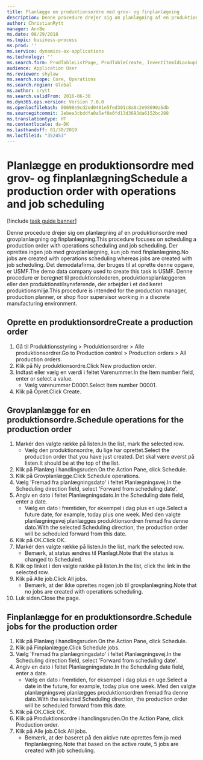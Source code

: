 ```yaml
---
title: Planlægge en produktionsordre med grov- og finplanlægning
description: Denne procedure drejer sig om planlægning af en produktionsordre med grovplanlægning og finplanlægning.
author: ChristianRytt
manager: AnnBe
ms.date: 08/29/2018
ms.topic: business-process
ms.prod: ''
ms.service: dynamics-ax-applications
ms.technology: ''
ms.search.form: ProdTableListPage, ProdTableCreate, InventItemIdLookupPurchase, ProdSchedule, ProdTable, ProdRouteJob
audience: Application User
ms.reviewer: shylaw
ms.search.scope: Core, Operations
ms.search.region: Global
ms.author: crytt
ms.search.validFrom: 2016-06-30
ms.dyn365.ops.version: Version 7.0.0
ms.openlocfilehash: 00698e9cd2ed0481e5fed301c8a8c2e98690a5db
ms.sourcegitcommit: 2ebea3cbddfa0a5ef0e0fd13d3693da6152bc288
ms.translationtype: HT
ms.contentlocale: da-DK
ms.lasthandoff: 01/30/2019
ms.locfileid: "352453"
---
```

# <a name="schedule-a-production-order-with-operations-and-job-scheduling"></a><span data-ttu-id="121fa-103">Planlægge en produktionsordre med grov- og finplanlægning</span><span class="sxs-lookup"><span data-stu-id="121fa-103">Schedule a production order with operations and job scheduling</span></span>

[!include [task guide banner](../../includes/task-guide-banner.md)]

<span data-ttu-id="121fa-104">Denne procedure drejer sig om planlægning af en produktionsordre med grovplanlægning og finplanlægning.</span><span class="sxs-lookup"><span data-stu-id="121fa-104">This procedure focuses on scheduling a production order with operations scheduling and job scheduling.</span></span> <span data-ttu-id="121fa-105">Der oprettes ingen job med grovplanlægning, kun job med finplanlægning.</span><span class="sxs-lookup"><span data-stu-id="121fa-105">No jobs are created with operations scheduling whereas jobs are created with job scheduling.</span></span> <span data-ttu-id="121fa-106">Det demodatafirma, der bruges til at oprette denne opgave, er USMF.</span><span class="sxs-lookup"><span data-stu-id="121fa-106">The demo data company used to create this task is USMF.</span></span> <span data-ttu-id="121fa-107">Denne procedure er beregnet til produktionslederen, produktionsplanlæggeren eller den produktionstilsynsførende, der arbejder i et dedikeret produktionsmiljø.</span><span class="sxs-lookup"><span data-stu-id="121fa-107">This procedure is intended for the production manager, production planner, or shop floor supervisor working in a discrete manufacturing environment.</span></span>


## <a name="create-a-production-order"></a><span data-ttu-id="121fa-108">Oprette en produktionsordre</span><span class="sxs-lookup"><span data-stu-id="121fa-108">Create a production order</span></span>
1. <span data-ttu-id="121fa-109">Gå til Produktionsstyring > Produktionsordrer > Alle produktionsordrer.</span><span class="sxs-lookup"><span data-stu-id="121fa-109">Go to Production control > Production orders > All production orders.</span></span>
2. <span data-ttu-id="121fa-110">Klik på Ny produktionsordre.</span><span class="sxs-lookup"><span data-stu-id="121fa-110">Click New production order.</span></span>
3. <span data-ttu-id="121fa-111">Indtast eller vælg en værdi i feltet Varenummer.</span><span class="sxs-lookup"><span data-stu-id="121fa-111">In the Item number field, enter or select a value.</span></span>
    * <span data-ttu-id="121fa-112">Vælg varenummer D0001.</span><span class="sxs-lookup"><span data-stu-id="121fa-112">Select Item number D0001.</span></span>  
4. <span data-ttu-id="121fa-113">Klik på Opret.</span><span class="sxs-lookup"><span data-stu-id="121fa-113">Click Create.</span></span>

## <a name="schedule-operations-for-the-production-order"></a><span data-ttu-id="121fa-114">Grovplanlægge for en produktionsordre.</span><span class="sxs-lookup"><span data-stu-id="121fa-114">Schedule operations for the production order</span></span>
1. <span data-ttu-id="121fa-115">Markér den valgte række på listen.</span><span class="sxs-lookup"><span data-stu-id="121fa-115">In the list, mark the selected row.</span></span>
    * <span data-ttu-id="121fa-116">Vælg den produktionsordre, du lige har oprettet.</span><span class="sxs-lookup"><span data-stu-id="121fa-116">Select the production order that you have just created.</span></span> <span data-ttu-id="121fa-117">Det skal være øverst på listen.</span><span class="sxs-lookup"><span data-stu-id="121fa-117">It should be at the top of the list.</span></span>      
2. <span data-ttu-id="121fa-118">Klik på Planlæg i handlingsruden.</span><span class="sxs-lookup"><span data-stu-id="121fa-118">On the Action Pane, click Schedule.</span></span>
3. <span data-ttu-id="121fa-119">Klik på Grovplanlægge.</span><span class="sxs-lookup"><span data-stu-id="121fa-119">Click Schedule operations.</span></span>
4. <span data-ttu-id="121fa-120">Vælg 'Fremad fra planlægningsdato' i feltet Planlægningsvej.</span><span class="sxs-lookup"><span data-stu-id="121fa-120">In the Scheduling direction field, select 'Forward from scheduling date'.</span></span>
5. <span data-ttu-id="121fa-121">Angiv en dato i feltet Planlægningsdato.</span><span class="sxs-lookup"><span data-stu-id="121fa-121">In the Scheduling date field, enter a date.</span></span>
    * <span data-ttu-id="121fa-122">Vælg en dato i fremtiden, for eksempel i dag plus en uge.</span><span class="sxs-lookup"><span data-stu-id="121fa-122">Select a future date, for example, today plus one week.</span></span> <span data-ttu-id="121fa-123">Med den valgte planlægningsvej planlægges produktionsordren fremad fra denne dato.</span><span class="sxs-lookup"><span data-stu-id="121fa-123">With the selected Scheduling direction, the production order will be scheduled forward from this date.</span></span>  
6. <span data-ttu-id="121fa-124">Klik på OK.</span><span class="sxs-lookup"><span data-stu-id="121fa-124">Click OK.</span></span>
7. <span data-ttu-id="121fa-125">Markér den valgte række på listen.</span><span class="sxs-lookup"><span data-stu-id="121fa-125">In the list, mark the selected row.</span></span>
    * <span data-ttu-id="121fa-126">Bemærk, at status ændres til Planlagt.</span><span class="sxs-lookup"><span data-stu-id="121fa-126">Note that the status is changed to Scheduled.</span></span>  
8. <span data-ttu-id="121fa-127">Klik op linket i den valgte række på listen.</span><span class="sxs-lookup"><span data-stu-id="121fa-127">In the list, click the link in the selected row.</span></span>
9. <span data-ttu-id="121fa-128">Klik på Alle job.</span><span class="sxs-lookup"><span data-stu-id="121fa-128">Click All jobs.</span></span>
    * <span data-ttu-id="121fa-129">Bemærk, at der ikke oprettes nogen job til grovplanlægning.</span><span class="sxs-lookup"><span data-stu-id="121fa-129">Note that no jobs are created with operations scheduling.</span></span>  
10. <span data-ttu-id="121fa-130">Luk siden.</span><span class="sxs-lookup"><span data-stu-id="121fa-130">Close the page.</span></span>

## <a name="schedule-jobs-for-the-production-order"></a><span data-ttu-id="121fa-131">Finplanlægge for en produktionsordre.</span><span class="sxs-lookup"><span data-stu-id="121fa-131">Schedule jobs for the production order</span></span>
1. <span data-ttu-id="121fa-132">Klik på Planlæg i handlingsruden.</span><span class="sxs-lookup"><span data-stu-id="121fa-132">On the Action Pane, click Schedule.</span></span>
2. <span data-ttu-id="121fa-133">Klik på Finplanlægge.</span><span class="sxs-lookup"><span data-stu-id="121fa-133">Click Schedule jobs.</span></span>
3. <span data-ttu-id="121fa-134">Vælg 'Fremad fra planlægningsdato' i feltet Planlægningsvej.</span><span class="sxs-lookup"><span data-stu-id="121fa-134">In the Scheduling direction field, select 'Forward from scheduling date'.</span></span>
4. <span data-ttu-id="121fa-135">Angiv en dato i feltet Planlægningsdato.</span><span class="sxs-lookup"><span data-stu-id="121fa-135">In the Scheduling date field, enter a date.</span></span>
    * <span data-ttu-id="121fa-136">Vælg en dato i fremtiden, for eksempel i dag plus en uge.</span><span class="sxs-lookup"><span data-stu-id="121fa-136">Select a date in the future, for example, today plus one week.</span></span> <span data-ttu-id="121fa-137">Med den valgte planlægningsvej planlægges produktionsordren fremad fra denne dato.</span><span class="sxs-lookup"><span data-stu-id="121fa-137">With the selected Scheduling direction, the production order will be scheduled forward from this date.</span></span>  
5. <span data-ttu-id="121fa-138">Klik på OK.</span><span class="sxs-lookup"><span data-stu-id="121fa-138">Click OK.</span></span>
6. <span data-ttu-id="121fa-139">Klik på Produktionsordre i handlingsruden.</span><span class="sxs-lookup"><span data-stu-id="121fa-139">On the Action Pane, click Production order.</span></span>
7. <span data-ttu-id="121fa-140">Klik på Alle job.</span><span class="sxs-lookup"><span data-stu-id="121fa-140">Click All jobs.</span></span>
    * <span data-ttu-id="121fa-141">Bemærk, at der baseret på den aktive rute oprettes fem jo med finplanlægning.</span><span class="sxs-lookup"><span data-stu-id="121fa-141">Note that based on the active route, 5 jobs are created with job scheduling.</span></span>  

